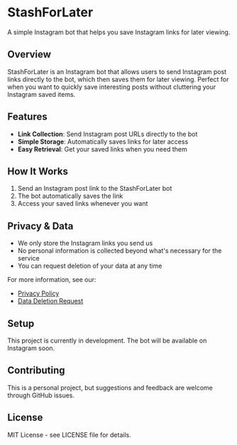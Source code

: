 # StashForLater

A simple Instagram bot that helps you save Instagram links for later viewing.

## Overview

StashForLater is an Instagram bot that allows users to send Instagram post links directly to the bot, which then saves them for later viewing. Perfect for when you want to quickly save interesting posts without cluttering your Instagram saved items.

## Features

- **Link Collection**: Send Instagram post URLs directly to the bot
- **Simple Storage**: Automatically saves links for later access
- **Easy Retrieval**: Get your saved links when you need them

## How It Works

1. Send an Instagram post link to the StashForLater bot
2. The bot automatically saves the link
3. Access your saved links whenever you want

## Privacy & Data

- We only store the Instagram links you send us
- No personal information is collected beyond what's necessary for the service
- You can request deletion of your data at any time

For more information, see our:
- [Privacy Policy](https://yourusername.github.io/stashforlater/privacy-policy.html)
- [Data Deletion Request](https://yourusername.github.io/stashforlater/data-deletion.html)

## Setup

This project is currently in development. The bot will be available on Instagram soon.

## Contributing

This is a personal project, but suggestions and feedback are welcome through GitHub issues.

## License

MIT License - see LICENSE file for details.